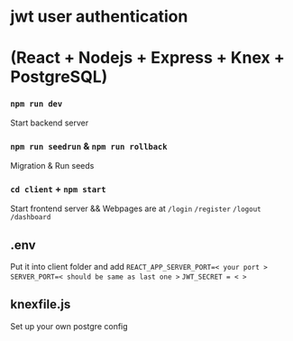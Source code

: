 # jwt user authentication 
# (React + Nodejs + Express + Knex + PostgreSQL)


### `npm run dev`
Start backend server

### `npm run seedrun` & `npm run rollback`
Migration & Run seeds

### `cd client` + `npm start`
Start frontend server && Webpages are at `/login` `/register` `/logout` `/dashboard`

## .env
Put it into client folder and add
`REACT_APP_SERVER_PORT=< your port >`
`SERVER_PORT=< should be same as last one >`
`JWT_SECRET = < >`

## knexfile.js
Set up your own postgre config
